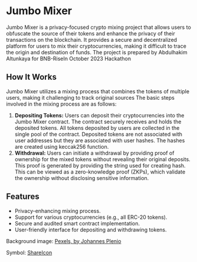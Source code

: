 <h1>Jumbo Mixer</h1>

<p>Jumbo Mixer is a privacy-focused crypto mixing project that allows users to obfuscate the source of their tokens and enhance the privacy of their transactions on the blockchain. It provides a secure and decentralized platform for users to mix their cryptocurrencies, making it difficult to trace the origin and destination of funds. The project is prepared by Abdulhakim 
Altunkaya for BNB-RiseIn October 2023 Hackathon</p>

<h2>How It Works</h2>

<p>Jumbo Mixer utilizes a mixing process that combines the tokens of multiple users, making it challenging to track original sources The basic steps involved in the mixing process are as follows:</p>

<ol>
  <li><strong>Depositing Tokens:</strong> Users can deposit their cryptocurrencies into the Jumbo Mixer contract. The contract securely receives and holds the deposited tokens. All tokens deposited by users are collected in the single pool of the contract.
  Deposited tokens are not associated with user addresses but they are associated with user hashes. The hashes are created using keccak256 function.</li>
  <li><strong>Withdrawal:</strong> Users can initiate a withdrawal by providing proof of ownership for the mixed tokens without revealing their original deposits. This proof is generated by providing the string used for creating hash. This can be viewed as a zero-knowledge proof (ZKPs), which validate the ownership without disclosing sensitive information.</li>
</ol>

<h2>Features</h2>

<ul>
  <li>Privacy-enhancing mixing process.</li>
  <li>Support for various cryptocurrencies (e.g., all ERC-20 tokens).</li>
  <li>Secure and audited smart contract implementation.</li>
  <li>User-friendly interface for depositing and withdrawing tokens.</li>
</ul>

<p>Background image: <a href="https://www.pexels.com/photo/gray-and-white-wallpaper-1103970/">Pexels, by Johannes Plenio</a></p>
<p>Symbol: <a href="https://www.shareicon.net/mix-cooking-mixer-kitchen-cook-tools-and-utensils-753758">ShareIcon</a></p>

